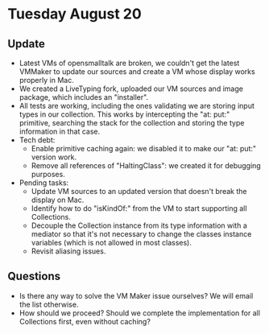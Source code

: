 # Tuesday August 20

## Update

* Latest VMs of opensmalltalk are broken, we couldn't get the latest VMMaker to update our sources and create a VM whose display works properly in Mac.
* We created a LiveTyping fork, uploaded our VM sources and image package, which includes an "installer". 
* All tests are working, including the ones validating we are storing input types in our collection. This works by intercepting the "at: put:" primitive, searching the stack for the collection and storing the type information in that case. 
* Tech debt:
	* Enable primitive caching again: we disabled it to make our "at: put:" version work.
	* Remove all references of "HaltingClass": we created it for debugging purposes.
* Pending tasks:
	* Update VM sources to an updated version that doesn't break the display on Mac.
	* Identify how to do "isKindOf:" from the VM to start supporting all Collections.
	* Decouple the Collection instance from its type information with a mediator so that it's not necessary to change the classes instance variables (which is not allowed in most classes).
	* Revisit aliasing issues.

## Questions

* Is there any way to solve the VM Maker issue ourselves? We will email the list otherwise.
* How should we proceed? Should we complete the implementation for all Collections first, even without caching?